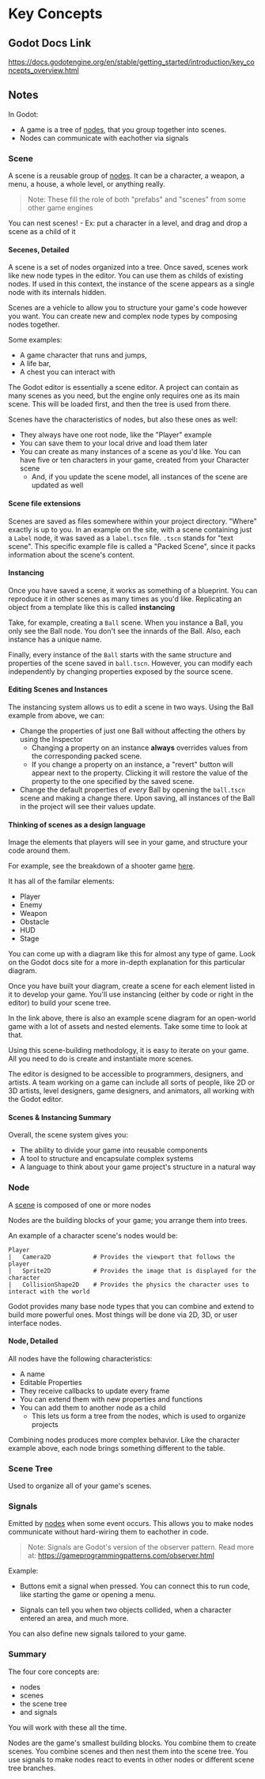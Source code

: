 # Key Concepts

## Godot Docs Link

https://docs.godotengine.org/en/stable/getting_started/introduction/key_concepts_overview.html

## Notes

In Godot:

-   A game is a tree of [nodes](#node), that you group together into scenes.
-   Nodes can communicate with eachother via signals

### Scene

A scene is a reusable group of [nodes](#node). It can be a character, a weapon, a menu, a house, a whole level, or anything really.

> Note: These fill the role of both "prefabs" and "scenes" from some other game engines

You can nest scenes! - Ex: put a character in a level, and drag and drop a scene as a child of it

#### Secenes, Detailed

A scene is a set of nodes organized into a tree. Once saved, scenes work like new node types in the editor. You can use them as childs of existing nodes. If used in this context, the instance of the scene appears as a single node with its internals hidden.

Scenes are a vehicle to allow you to structure your game's code however you want. You can create new and complex node types by composing nodes together.

Some examples:

-   A game character that runs and jumps,
-   A life bar,
-   A chest you can interact with

The Godot editor is essentially a scene editor. A project can contain as many scenes as you need, but the engine only requires one as its main scene. This will be loaded first, and then the tree is used from there.

Scenes have the characteristics of nodes, but also these ones as well:

-   They always have one root node, like the "Player" example
-   You can save them to your local drive and load them later
-   You can create as many instances of a scene as you'd like. You can have five or ten characters in your game, created from your Character scene
    -   And, if you update the scene model, all instances of the scene are updated as well

#### Scene file extensions

Scenes are saved as files somewhere within your project directory. "Where" exactly is up to you. In an example on the site, with a scene containing just a `Label` node, it was saved as a `label.tscn` file. `.tscn` stands for "text scene". This specific example file is called a "Packed Scene", since it packs information about the scene's content.

#### Instancing

Once you have saved a scene, it works as something of a blueprint. You can reproduce it in other scenes as many times as you'd like. Replicating an object from a template like this is called **instancing**

Take, for example, creating a `Ball` scene. When you instance a Ball, you only see the Ball node. You don't see the innards of the Ball. Also, each instance has a unique name.

Finally, every instance of the `Ball` starts with the same structure and properties of the scene saved in `ball.tscn`. However, you can modify each independently by changing properties exposed by the source scene.

#### Editing Scenes and Instances

The instancing system allows us to edit a scene in two ways. Using the Ball example from above, we can:

-   Change the properties of just one Ball without affecting the others by using the Inspector
    -   Changing a property on an instance **always** overrides values from the corresponding packed scene.
    -   If you change a property on an instance, a "revert" button will appear next to the property. Clicking it will restore the value of the property to the one specified by the saved scene.
-   Change the default properties of _every_ Ball by opening the `ball.tscn` scene and making a change there. Upon saving, all instances of the Ball in the project will see their values update.

#### Thinking of scenes as a design language

Image the elements that players will see in your game, and structure your code around them.

For example, see the breakdown of a shooter game [here](https://docs.godotengine.org/en/stable/getting_started/step_by_step/instancing.html#scene-instances-as-a-design-language).

It has all of the familar elements:

-   Player
-   Enemy
-   Weapon
-   Obstacle
-   HUD
-   Stage

You can come up with a diagram like this for almost any type of game. Look on the Godot docs site for a more in-depth explanation for this particular diagram.

Once you have built your diagram, create a scene for each element listed in it to develop your game. You'll use instancing (either by code or right in the editor) to build your scene tree.

In the link above, there is also an example scene diagram for an open-world game with a lot of assets and nested elements. Take some time to look at that.

Using this scene-building methodology, it is easy to iterate on your game. All you need to do is create and instantiate more scenes.

The editor is designed to be accessible to programmers, designers, and artists. A team working on a game can include all sorts of people, like 2D or 3D artists, level designers, game designers, and animators, all working with the Godot editor.

#### Scenes & Instancing Summary

Overall, the scene system gives you:

-   The ability to divide your game into reusable components
-   A tool to structure and encapsulate complex systems
-   A language to think about your game project's structure in a natural way

### Node

A [scene](#scene) is composed of one or more nodes

Nodes are the building blocks of your game; you arrange them into trees.

An example of a character scene's nodes would be:

```
Player
|	Camera2D			# Provides the viewport that follows the player
|	Sprite2D			# Provides the image that is displayed for the character
|	CollisionShape2D	# Provides the physics the character uses to interact with the world
```

Godot provides many base node types that you can combine and extend to build more powerful ones. Most things will be done via 2D, 3D, or user interface nodes.

#### Node, Detailed

All nodes have the following characteristics:

-   A name
-   Editable Properties
-   They receive callbacks to update every frame
-   You can extend them with new properties and functions
-   You can add them to another node as a child
    -   This lets us form a tree from the nodes, which is used to organize projects

Combining nodes produces more complex behavior. Like the character example above, each node brings something different to the table.

### Scene Tree

Used to organize all of your game's scenes.

### Signals

Emitted by [nodes](#node) when some event occurs. This allows you to make nodes communicate without hard-wiring them to eachother in code.

> Note: Signals are Godot's version of the observer pattern. Read more at: https://gameprogrammingpatterns.com/observer.html

Example:

-   Buttons emit a signal when pressed. You can connect this to run code, like starting the game or opening a menu.

-   Signals can tell you when two objects collided, when a character entered an area, and much more.

You can also define new signals tailored to your game.

### Summary

The four core concepts are:

-   nodes
-   scenes
-   the scene tree
-   and signals

You will work with these all the time.

Nodes are the game's smallest building blocks. You combine them to create scenes. You combine scenes and then nest them into the scene tree. You use signals to make nodes react to events in other nodes or different scene tree branches.

